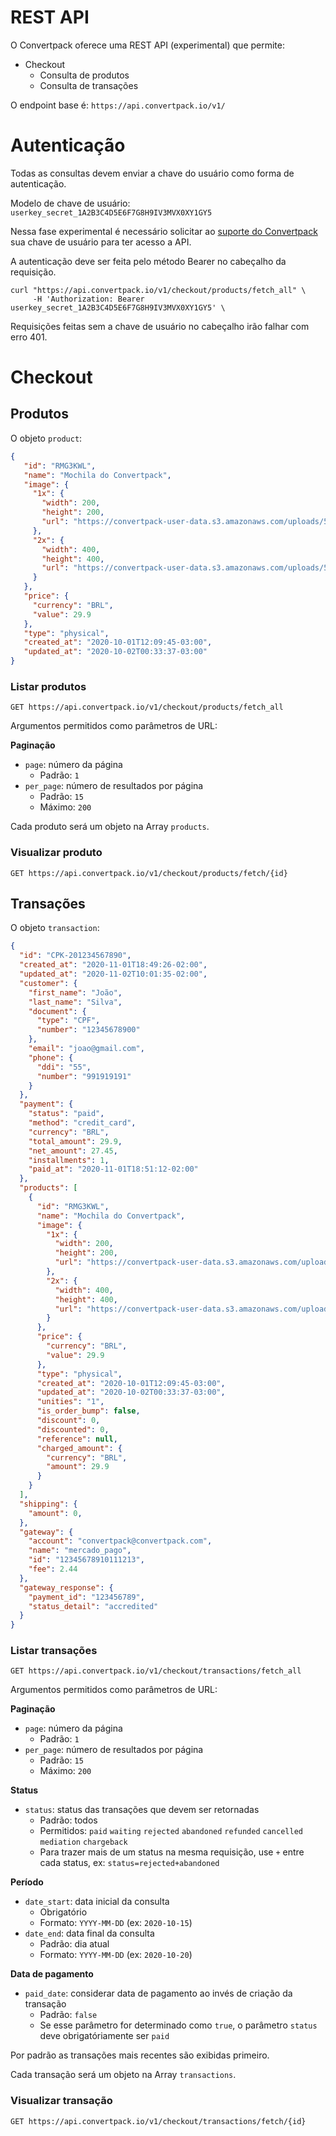 # REST API

O Convertpack oferece uma REST API (experimental) que permite:

- Checkout
  - Consulta de produtos
  - Consulta de transações
  
O endpoint base é: `https://api.convertpack.io/v1/`

# Autenticação

Todas as consultas devem enviar a chave do usuário como forma de autenticação.

Modelo de chave de usuário: `userkey_secret_1A2B3C4D5E6F7G8H9IV3MVX0XY1GY5`

Nessa fase experimental é necessário solicitar ao [suporte do Convertpack](mailto:support@convertpack.io) sua chave de usuário para ter acesso a API.

A autenticação deve ser feita pelo método Bearer no cabeçalho da requisição.

```shell script
curl "https://api.convertpack.io/v1/checkout/products/fetch_all" \
     -H 'Authorization: Bearer userkey_secret_1A2B3C4D5E6F7G8H9IV3MVX0XY1GY5' \
```

Requisições feitas sem a chave de usuário no cabeçalho irão falhar com erro 401.

# Checkout
## Produtos

O objeto `product`:

```json
{
   "id": "RMG3KWL",
   "name": "Mochila do Convertpack",
   "image": {
     "1x": {
       "width": 200,
       "height": 200,
       "url": "https://convertpack-user-data.s3.amazonaws.com/uploads/5ee12b8782f7ba09f728febf/20-07/RMG3KWL_1x.png"
     },
     "2x": {
       "width": 400,
       "height": 400,
       "url": "https://convertpack-user-data.s3.amazonaws.com/uploads/5ee12b8782f7ba09f728febf/20-07/RMG3KWL_2x.png"
     }
   },
   "price": {
     "currency": "BRL",
     "value": 29.9
   },
   "type": "physical",
   "created_at": "2020-10-01T12:09:45-03:00",
   "updated_at": "2020-10-02T00:33:37-03:00"
}
```

### Listar produtos

```shell script
GET https://api.convertpack.io/v1/checkout/products/fetch_all
```

Argumentos permitidos como parâmetros de URL:

**Paginação**
- `page`: número da página
  - Padrão: `1`
- `per_page`: número de resultados por página
  - Padrão: `15`
  - Máximo: `200`

Cada produto será um objeto na Array `products`.

### Visualizar produto

```shell script
GET https://api.convertpack.io/v1/checkout/products/fetch/{id}
```

## Transações

O objeto `transaction`:

```json
{
  "id": "CPK-201234567890",
  "created_at": "2020-11-01T18:49:26-02:00",
  "updated_at": "2020-11-02T10:01:35-02:00",
  "customer": {
    "first_name": "João",
    "last_name": "Silva",
    "document": {
      "type": "CPF",
      "number": "12345678900"
    },
    "email": "joao@gmail.com",
    "phone": {
      "ddi": "55",
      "number": "991919191"
    }
  },
  "payment": {
    "status": "paid",
    "method": "credit_card",
    "currency": "BRL",
    "total_amount": 29.9,
    "net_amount": 27.45,
    "installments": 1,
    "paid_at": "2020-11-01T18:51:12-02:00"
  },
  "products": [
    {
      "id": "RMG3KWL",
      "name": "Mochila do Convertpack",
      "image": {
        "1x": {
          "width": 200,
          "height": 200,
          "url": "https://convertpack-user-data.s3.amazonaws.com/uploads/5ee12b8782f7ba09f728febf/20-07/RMG3KWL_1x.png"
        },
        "2x": {
          "width": 400,
          "height": 400,
          "url": "https://convertpack-user-data.s3.amazonaws.com/uploads/5ee12b8782f7ba09f728febf/20-07/RMG3KWL_2x.png"
        }
      },
      "price": {
        "currency": "BRL",
        "value": 29.9
      },
      "type": "physical",
      "created_at": "2020-10-01T12:09:45-03:00",
      "updated_at": "2020-10-02T00:33:37-03:00",
      "unities": "1",
      "is_order_bump": false,
      "discount": 0,
      "discounted": 0,
      "reference": null,
      "charged_amount": {
        "currency": "BRL",
        "amount": 29.9
      }
    }
  ],
  "shipping": {
    "amount": 0,
  },
  "gateway": {
    "account": "convertpack@convertpack.com",
    "name": "mercado_pago",
    "id": "12345678910111213",
    "fee": 2.44
  },
  "gateway_response": {
    "payment_id": "123456789",
    "status_detail": "accredited"
  }
}
```

### Listar transações

```shell script
GET https://api.convertpack.io/v1/checkout/transactions/fetch_all
```

Argumentos permitidos como parâmetros de URL:

**Paginação**
- `page`: número da página
  - Padrão: `1`
- `per_page`: número de resultados por página
  - Padrão: `15`
  - Máximo: `200`

**Status**
- `status`: status das transações que devem ser retornadas
  - Padrão: todos
  - Permitidos: `paid` `waiting` `rejected` `abandoned` `refunded` `cancelled` `mediation` `chargeback`
  - Para trazer mais de um status na mesma requisição, use `+` entre cada status, ex: `status=rejected+abandoned`

**Período**
- `date_start`: data inicial da consulta
  - Obrigatório
  - Formato: `YYYY-MM-DD` (ex: `2020-10-15`)
- `date_end`: data final da consulta
  - Padrão: dia atual
  - Formato: `YYYY-MM-DD` (ex: `2020-10-20`)

**Data de pagamento**
- `paid_date`: considerar data de pagamento ao invés de criação da transação
  - Padrão: `false`
  - Se esse parâmetro for determinado como `true`, o parâmetro `status` deve obrigatóriamente ser `paid`

Por padrão as transações mais recentes são exibidas primeiro.

Cada transação será um objeto na Array `transactions`.

### Visualizar transação

```shell script
GET https://api.convertpack.io/v1/checkout/transactions/fetch/{id}
```
